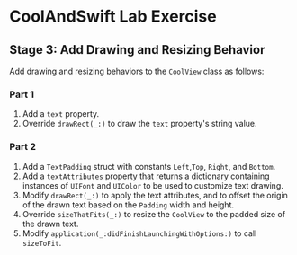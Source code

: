 # CoolAndSwift Lab Exercise

## Stage 3: Add Drawing and Resizing Behavior

Add drawing and resizing behaviors to the `CoolView` class as follows:

### Part 1
1. Add a `text` property.
2. Override `drawRect(_:)` to draw the `text` property's string value.

### Part 2
1. Add a `TextPadding` struct with constants `Left`,`Top`, `Right`, and `Bottom`.
2. Add a `textAttributes` property that returns a dictionary containing 
instances of `UIFont` and `UIColor` to be used to customize text drawing.
3. Modify `drawRect(_:)` to apply the text attributes, and to offset the origin
of the drawn text based on the `Padding` width and height.
4. Override `sizeThatFits(_:)` to resize the `CoolView` to the padded size of
the drawn text.
5. Modify `application(_:didFinishLaunchingWithOptions:)` to call `sizeToFit`.
